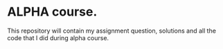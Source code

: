 # ALPHA course.

This repository will contain my assignment question, solutions and all the code that I did during alpha course.
